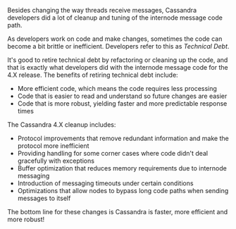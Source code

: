 Besides changing the way threads receive messages, Cassandra developers did a lot of cleanup and tuning of the internode message code path.

As developers work on code and make changes, sometimes the code can become a bit brittle or inefficient.
Developers refer to this as _Technical Debt_.

It's good to retire technical debt by refactoring or cleaning up the code, and that is exactly what developers did with the internode message code for the 4.X release.
The benefits of retiring technical debt include:
* More efficient code, which means the code requires less processing
* Code that is easier to read and understand so future changes are easier
* Code that is more robust, yielding faster and more predictable response times

The Cassandra 4.X cleanup includes:
* Protocol improvements that remove redundant information and make the protocol more inefficient
* Providing handling for some corner cases where code didn't deal gracefully with exceptions
* Buffer optimization that reduces memory requirements due to internode messaging
* Introduction of messaging timeouts under certain conditions
* Optimizations that allow nodes to bypass long code paths when sending messages to itself

The bottom line for these changes is Cassandra is faster, more efficient and more robust!
